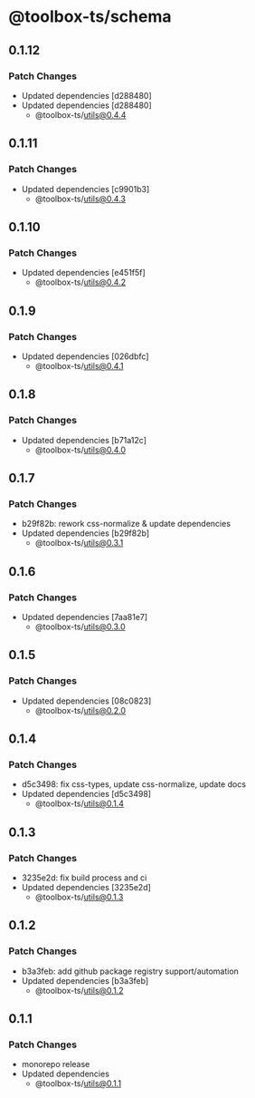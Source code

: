 # @toolbox-ts/schema

## 0.1.12

### Patch Changes

- Updated dependencies [d288480]
- Updated dependencies [d288480]
  - @toolbox-ts/utils@0.4.4

## 0.1.11

### Patch Changes

- Updated dependencies [c9901b3]
  - @toolbox-ts/utils@0.4.3

## 0.1.10

### Patch Changes

- Updated dependencies [e451f5f]
  - @toolbox-ts/utils@0.4.2

## 0.1.9

### Patch Changes

- Updated dependencies [026dbfc]
  - @toolbox-ts/utils@0.4.1

## 0.1.8

### Patch Changes

- Updated dependencies [b71a12c]
  - @toolbox-ts/utils@0.4.0

## 0.1.7

### Patch Changes

- b29f82b: rework css-normalize & update dependencies
- Updated dependencies [b29f82b]
  - @toolbox-ts/utils@0.3.1

## 0.1.6

### Patch Changes

- Updated dependencies [7aa81e7]
  - @toolbox-ts/utils@0.3.0

## 0.1.5

### Patch Changes

- Updated dependencies [08c0823]
  - @toolbox-ts/utils@0.2.0

## 0.1.4

### Patch Changes

- d5c3498: fix css-types, update css-normalize, update docs
- Updated dependencies [d5c3498]
  - @toolbox-ts/utils@0.1.4

## 0.1.3

### Patch Changes

- 3235e2d: fix build process and ci
- Updated dependencies [3235e2d]
  - @toolbox-ts/utils@0.1.3

## 0.1.2

### Patch Changes

- b3a3feb: add github package registry support/automation
- Updated dependencies [b3a3feb]
  - @toolbox-ts/utils@0.1.2

## 0.1.1

### Patch Changes

- monorepo release
- Updated dependencies
  - @toolbox-ts/utils@0.1.1
